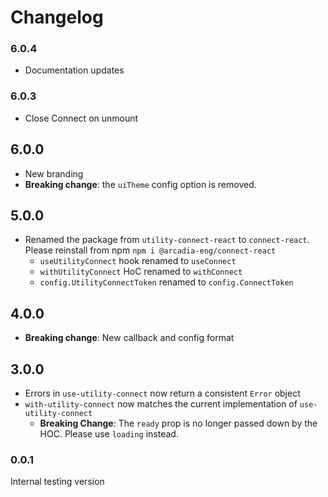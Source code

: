 # Changelog

### 6.0.4

- Documentation updates

### 6.0.3

- Close Connect on unmount

## 6.0.0

- New branding
- **Breaking change**: the `uiTheme` config option is removed.

## 5.0.0

- Renamed the package from `utility-connect-react` to `connect-react`. Please reinstall from npm `npm i @arcadia-eng/connect-react`
  - `useUtilityConnect` hook renamed to `useConnect`
  - `withUtilityConnect` HoC renamed to `withConnect`
  - `config.UtilityConnectToken` renamed to `config.ConnectToken`

## 4.0.0

- **Breaking change**: New callback and config format

## 3.0.0

- Errors in `use-utility-connect` now return a consistent `Error` object
- `with-utility-connect` now matches the current implementation of `use-utility-connect`
  - **Breaking Change**: The `ready` prop is no longer passed down by the HOC. Please use `loading` instead.


### 0.0.1

Internal testing version
